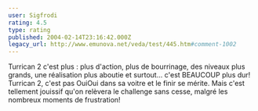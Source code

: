 ```yaml
---
user: Sigfrodi
rating: 4.5
type: rating
published: 2004-02-14T23:16:42.000Z
legacy_url: http://www.emunova.net/veda/test/445.htm#comment-1002
---
```

Turrican 2 c'est plus : plus d'action, plus de bourrinage, des niveaux plus grands, une réalisation plus aboutie et surtout... c'est BEAUCOUP plus dur! Turrican 2, c'est pas OuiOui dans sa voitre et le finir se mérite. Mais c'est tellement jouissif qu'on relèvera le challenge sans cesse, malgré les nombreux moments de frustration!